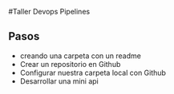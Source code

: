 #Taller Devops Pipelines

## Pasos

- creando una carpeta con un readme
- Crear un repositorio en Github
- Configurar nuestra carpeta local con Github
- Desarrollar una mini api
